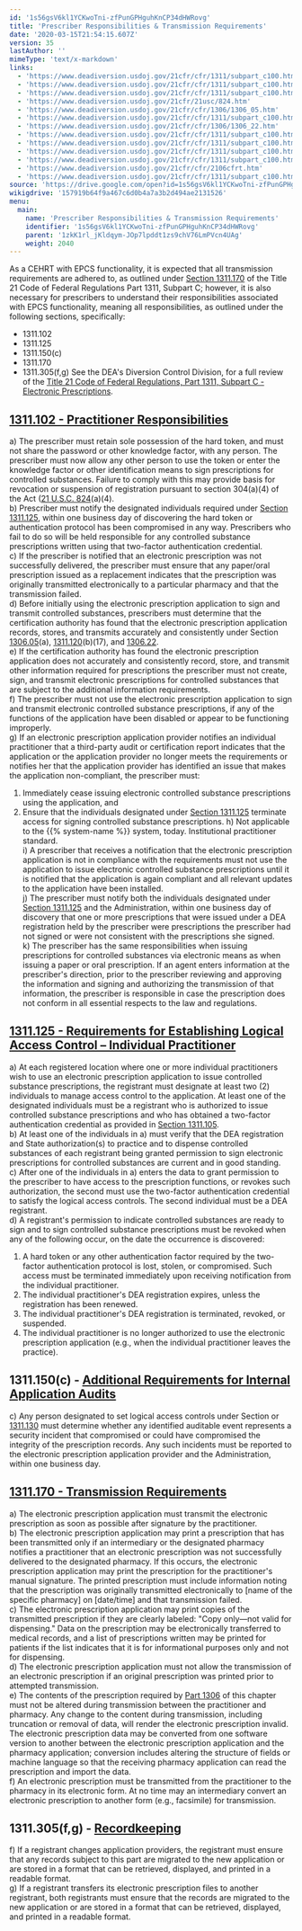 ```yaml
---
id: '1s56gsV6kl1YCKwoTni-zfPunGPHguhKnCP34dHWRovg'
title: 'Prescriber Responsibilities & Transmission Requirements'
date: '2020-03-15T21:54:15.607Z'
version: 35
lastAuthor: ''
mimeType: 'text/x-markdown'
links:
  - 'https://www.deadiversion.usdoj.gov/21cfr/cfr/1311/subpart_c100.htm#170'
  - 'https://www.deadiversion.usdoj.gov/21cfr/cfr/1311/subpart_c100.htm'
  - 'https://www.deadiversion.usdoj.gov/21cfr/cfr/1311/subpart_c100.htm#102'
  - 'https://www.deadiversion.usdoj.gov/21cfr/21usc/824.htm'
  - 'https://www.deadiversion.usdoj.gov/21cfr/cfr/1306/1306_05.htm'
  - 'https://www.deadiversion.usdoj.gov/21cfr/cfr/1311/subpart_c100.htm#120'
  - 'https://www.deadiversion.usdoj.gov/21cfr/cfr/1306/1306_22.htm'
  - 'https://www.deadiversion.usdoj.gov/21cfr/cfr/1311/subpart_c100.htm#125'
  - 'https://www.deadiversion.usdoj.gov/21cfr/cfr/1311/subpart_c100.htm#105'
  - 'https://www.deadiversion.usdoj.gov/21cfr/cfr/1311/subpart_c100.htm#150'
  - 'https://www.deadiversion.usdoj.gov/21cfr/cfr/1311/subpart_c100.htm#130'
  - 'https://www.deadiversion.usdoj.gov/21cfr/cfr/2106cfrt.htm'
  - 'https://www.deadiversion.usdoj.gov/21cfr/cfr/1311/subpart_c100.htm#305'
source: 'https://drive.google.com/open?id=1s56gsV6kl1YCKwoTni-zfPunGPHguhKnCP34dHWRovg'
wikigdrive: '157919b64f9a467c6d0b4a7a3b2d494ae2131526'
menu:
  main:
    name: 'Prescriber Responsibilities & Transmission Requirements'
    identifier: '1s56gsV6kl1YCKwoTni-zfPunGPHguhKnCP34dHWRovg'
    parent: '1zkK1rl_jKldqym-JOp7lpddt1zs9chV76LmPVcn4UAg'
    weight: 2040
---
```





As a CEHRT with EPCS functionality, it is expected that all transmission requirements are adhered to, as outlined under [Section 1311.170](https://www.deadiversion.usdoj.gov/21cfr/cfr/1311/subpart_c100.htm#170) of the Title 21 Code of Federal Regulations Part 1311, Subpart C; however, it is also necessary for prescribers to understand their responsibilities associated with EPCS functionality, meaning all responsibilities, as outlined under the following sections, specifically:
* 1311.102
* 1311.125
* 1311.150(c)
* 1311.170
* 1311.305(f,g)
See the DEA's Diversion Control Division, for a full review of the [Title 21 Code of Federal Regulations, Part 1311, Subpart C - Electronic Prescriptions](https://www.deadiversion.usdoj.gov/21cfr/cfr/1311/subpart_c100.htm).
  
## [1311.102 - Practitioner Responsibilities](https://www.deadiversion.usdoj.gov/21cfr/cfr/1311/subpart_c100.htm#102)  
  
a) The prescriber must retain sole possession of the hard token, and must not share the password or other knowledge factor, with any person. The prescriber must now allow any other person to use the token or enter the knowledge factor or other identification means to sign prescriptions for controlled substances. Failure to comply with this may provide basis for revocation or suspension of registration pursuant to section 304(a)(4) of the Act ([21 U.S.C. 824](https://www.deadiversion.usdoj.gov/21cfr/21usc/824.htm)(a)(4).  
b) Prescriber must notify the designated individuals required under [Section 1311.125](#1fob9te), within one business day of discovering the hard token or authentication protocol has been compromised in any way. Prescribers who fail to do so will be held responsible for any controlled substance prescriptions written using that two-factor authentication credential.  
c) If the prescriber is notified that an electronic prescription was not successfully delivered, the prescriber must ensure that any paper/oral prescription issued as a replacement indicates that the prescription was originally transmitted electronically to a particular pharmacy and that the transmission failed.  
d) Before initially using the electronic prescription application to sign and transmit controlled substances, prescribers must determine that the certification authority has found that the electronic prescription application records, stores, and transmits accurately and consistently under Section [1306.05](https://www.deadiversion.usdoj.gov/21cfr/cfr/1306/1306_05.htm)(a), [1311.120](https://www.deadiversion.usdoj.gov/21cfr/cfr/1311/subpart_c100.htm#120)(b)(17), and [1306.22](https://www.deadiversion.usdoj.gov/21cfr/cfr/1306/1306_22.htm).  
e) If the certification authority has found the electronic prescription application does not accurately and consistently record, store, and transmit other information required for prescriptions the prescriber must not create, sign, and transmit electronic prescriptions for controlled substances that are subject to the additional information requirements.  
f) The prescriber must not use the electronic prescription application to sign and transmit electronic controlled substance prescriptions, if any of the functions of the application have been disabled or appear to be functioning improperly.  
g) If an electronic prescription application provider notifies an individual practitioner that a third-party audit or certification report indicates that the application or the application provider no longer meets the requirements or notifies her that the application provider has identified an issue that makes the application non-compliant, the prescriber must:
1. Immediately cease issuing electronic controlled substance prescriptions using the application, and
2. Ensure that the individuals designated under [Section 1311.125](#1fob9te) terminate access for signing controlled substance prescriptions.
h) Not applicable to the {{% system-name %}} system, today. Institutional practitioner standard.  
i) A prescriber that receives a notification that the electronic prescription application is not in compliance with the requirements must not use the application to issue electronic controlled substance prescriptions until it is notified that the application is again compliant and all relevant updates to the application have been installed.  
j) The prescriber must notify both the individuals designated under [Section 1311.125](#1fob9te) and the Administration, within one business day of discovery that one or more prescriptions that were issued under a DEA registration held by the prescriber were prescriptions the prescriber had not signed or were not consistent with the prescriptions she signed.  
k) The prescriber has the same responsibilities when issuing prescriptions for controlled substances via electronic means as when issuing a paper or oral prescription. If an agent enters information at the prescriber's direction, prior to the prescriber reviewing and approving the information and signing and authorizing the transmission of that information, the prescriber is responsible in case the prescription does not conform in all essential respects to the law and regulations.
  
## [**1311.125 - Requirements for Establishing Logical Access Control – Individual Practitioner**](https://www.deadiversion.usdoj.gov/21cfr/cfr/1311/subpart_c100.htm#125)  
  
a) At each registered location where one or more individual practitioners wish to use an electronic prescription application to issue controlled substance prescriptions, the registrant must designate at least two (2) individuals to manage access control to the application. At least one of the designated individuals must be a registrant who is authorized to issue controlled substance prescriptions and who has obtained a two-factor authentication credential as provided in [Section 1311.105](https://www.deadiversion.usdoj.gov/21cfr/cfr/1311/subpart_c100.htm#105).  
b) At least one of the individuals in a) must verify that the DEA registration and State authorization(s) to practice and to dispense controlled substances of each registrant being granted permission to sign electronic prescriptions for controlled substances are current and in good standing.  
c) After one of the individuals in a) enters the data to grant permission to the prescriber to have access to the prescription functions, or revokes such authorization, the second must use the two-factor authentication credential to satisfy the logical access controls. The second individual must be a DEA registrant.  
d) A registrant's permission to indicate controlled substances are ready to sign and to sign controlled substance prescriptions must be revoked when any of the following occur, on the date the occurrence is discovered:
1. A hard token or any other authentication factor required by the two-factor authentication protocol is lost, stolen, or compromised. Such access must be terminated immediately upon receiving notification from the individual practitioner.
2. The individual practitioner's DEA registration expires, unless the registration has been renewed.
3. The individual practitioner's DEA registration is terminated, revoked, or suspended.
4. The individual practitioner is no longer authorized to use the electronic prescription application (e.g., when the individual practitioner leaves the practice).
  
## 1311.150(c) - [**Additional Requirements for Internal Application Audits**](https://www.deadiversion.usdoj.gov/21cfr/cfr/1311/subpart_c100.htm#150)  
  
c) Any person designated to set logical access controls under Section  or [1311.130](https://www.deadiversion.usdoj.gov/21cfr/cfr/1311/subpart_c100.htm#130) must determine whether any identified auditable event represents a security incident that compromised or could have compromised the integrity of the prescription records. Any such incidents must be reported to the electronic prescription application provider and the Administration, within one business day.
  
## [**1311.170 - Transmission Requirements**](https://www.deadiversion.usdoj.gov/21cfr/cfr/1311/subpart_c100.htm#170)  
  
a) The electronic prescription application must transmit the electronic prescription as soon as possible after signature by the practitioner.  
b) The electronic prescription application may print a prescription that has been transmitted only if an intermediary or the designated pharmacy notifies a practitioner that an electronic prescription was not successfully delivered to the designated pharmacy. If this occurs, the electronic prescription application may print the prescription for the practitioner's manual signature. The printed prescription must include information noting that the prescription was originally transmitted electronically to [name of the specific pharmacy] on [date/time] and that transmission failed.  
c) The electronic prescription application may print copies of the transmitted prescription if they are clearly labeled: "Copy only—not valid for dispensing." Data on the prescription may be electronically transferred to medical records, and a list of prescriptions written may be printed for patients if the list indicates that it is for informational purposes only and not for dispensing.  
d) The electronic prescription application must not allow the transmission of an electronic prescription if an original prescription was printed prior to attempted transmission.  
e) The contents of the prescription required by [Part 1306](https://www.deadiversion.usdoj.gov/21cfr/cfr/2106cfrt.htm) of this chapter must not be altered during transmission between the practitioner and pharmacy. Any change to the content during transmission, including truncation or removal of data, will render the electronic prescription invalid. The electronic prescription data may be converted from one software version to another between the electronic prescription application and the pharmacy application; conversion includes altering the structure of fields or machine language so that the receiving pharmacy application can read the prescription and import the data.  
f) An electronic prescription must be transmitted from the practitioner to the pharmacy in its electronic form. At no time may an intermediary convert an electronic prescription to another form (e.g., facsimile) for transmission.
  
## 1311.305(f,g) - [**Recordkeeping**](https://www.deadiversion.usdoj.gov/21cfr/cfr/1311/subpart_c100.htm#305)  
  
f) If a registrant changes application providers, the registrant must ensure that any records subject to this part are migrated to the new application or are stored in a format that can be retrieved, displayed, and printed in a readable format.  
g) If a registrant transfers its electronic prescription files to another registrant, both registrants must ensure that the records are migrated to the new application or are stored in a format that can be retrieved, displayed, and printed in a readable format.
